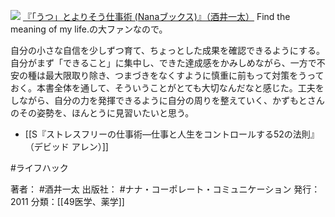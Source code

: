 
[![](https://images-fe.ssl-images-amazon.com/images/I/41a25Tdg%2BAL._SL160_.jpg)](http://www.amazon.co.jp/exec/obidos/ASIN/4904899245/choiyaki81-22/ref=nosim)
[『「うつ」とよりそう仕事術 (Nanaブックス)』（酒井一太）](http://www.amazon.co.jp/exec/obidos/ASIN/4904899245/choiyaki81-22/ref=nosim)
Find the meaning of my life.の大ファンなので。

自分の小さな自信を少しずつ育て、ちょっとした成果を確認できるようにする。自分がまず「できること」に集中し、できた達成感をかみしめながら、一方で不安の種は最大限取り除き、つまづきをなくすように慎重に前もって対策をうっておく。本書全体を通して、そういうことがとても大切なんだなと感じた。工夫をしながら、自分の力を発揮できるように自分の周りを整えていく、かずもとさんのその姿勢を、ほんとうに見習いたいと思う。

- [[S『ストレスフリーの仕事術―仕事と人生をコントロールする52の法則』（デビッド アレン）]]

#ライフハック 

著者： #酒井一太 
出版社： #ナナ・コーポレート・コミュニケーション 
発行：2011
分類：[[49医学、薬学]]
